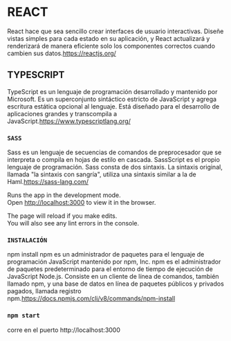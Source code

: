 # REACT
React hace que sea sencillo crear interfaces de usuario interactivas. Diseñe vistas simples para cada estado en su aplicación, y React actualizará y renderizará de manera eficiente solo los componentes correctos cuando cambien sus datos.https://reactjs.org/

## TYPESCRIPT
TypeScript es un lenguaje de programación desarrollado y mantenido por Microsoft. Es un superconjunto sintáctico estricto de JavaScript y agrega escritura estática opcional al lenguaje. Está diseñado para el desarrollo de aplicaciones grandes y transcompila a JavaScript.https://www.typescriptlang.org/

### `SASS`
Sass es un lenguaje de secuencias de comandos de preprocesador que se interpreta o compila en hojas de estilo en cascada. SassScript es el propio lenguaje de programación. Sass consta de dos sintaxis. La sintaxis original, llamada "la sintaxis con sangría", utiliza una sintaxis similar a la de Haml.https://sass-lang.com/

Runs the app in the development mode.\
Open [http://localhost:3000](http://localhost:3000) to view it in the browser.

The page will reload if you make edits.\
You will also see any lint errors in the console.

### `INSTALACIÓN`
npm install
npm es un administrador de paquetes para el lenguaje de programación JavaScript mantenido por npm, Inc. npm es el administrador de paquetes predeterminado para el entorno de tiempo de ejecución de JavaScript Node.js. Consiste en un cliente de línea de comandos, también llamado npm, y una base de datos en línea de paquetes públicos y privados pagados, llamada registro npm.https://docs.npmjs.com/cli/v8/commands/npm-install

### `npm start`

corre en el puerto http://localhost:3000





